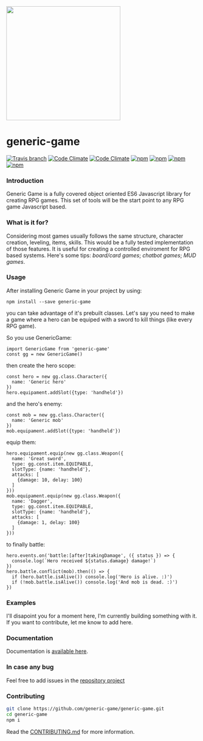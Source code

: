 <img src="https://github.com/filipemeneses/generic-game/blob/master/design/gg-bbg.png?raw=true" width="300"/>

# generic-game

[![Travis branch](https://img.shields.io/travis/generic-game/generic-game/master.svg)]()
[![Code Climate](https://img.shields.io/codeclimate/github/generic-game/generic-game.svg)]()
[![Code Climate](https://img.shields.io/codeclimate/coverage/github/generic-game/generic-game.svg)]()
[![npm](https://img.shields.io/npm/v/generic-game.svg)]()
[![npm](https://img.shields.io/npm/dw/generic-game.svg)]()
[![npm](https://img.shields.io/npm/dm/generic-game.svg)]()
[![npm](https://img.shields.io/npm/dy/generic-game.svg)]()

### Introduction

Generic Game is a fully covered object oriented ES6 Javascript library for creating
RPG games. This set of tools will be the start point to any RPG game Javascript based.

### What is it for?

Considering most games usually follows the same structure, character creation,
leveling, items, skills. This would be a fully tested implementation of those
features. It is useful for creating a controlled enviroment for RPG based
systems. Here's some tips: _board/card games_; _chatbot games_; _MUD games_.

### Usage

After installing Generic Game in your project by using:

`npm install --save generic-game`

you can take advantage of it's prebuilt classes. Let's say you need to make a
game where a hero can be equiped with a sword to kill things (like every RPG game).

So you use GenericGame:

```
import GenericGame from 'generic-game'
const gg = new GenericGame()
```

then create the hero scope:

```
const hero = new gg.class.Character({
  name: 'Generic hero'
})
hero.equipament.addSlot({type: 'handheld'})
```

and the hero's enemy:

```
const mob = new gg.class.Character({
  name: 'Generic mob'
})
mob.equipament.addSlot({type: 'handheld'})
```

equip them:

```
hero.equipament.equip(new gg.class.Weapon({
  name: 'Great sword',
  type: gg.const.item.EQUIPABLE,
  slotType: {name: 'handheld'},
  attacks: [
    {damage: 10, delay: 100}
  ]
}))
mob.equipament.equip(new gg.class.Weapon({
  name: 'Dagger',
  type: gg.const.item.EQUIPABLE,
  slotType: {name: 'handheld'},
  attacks: [
    {damage: 1, delay: 100}
  ]
}))
```

to finally battle:

```
hero.events.on('battle:[after]takingDamage', ({ status }) => {
  console.log(`Hero received ${status.damage} damage!`)
})
hero.battle.conflict(mob).then(() => {
  if (hero.battle.isAlive()) console.log('Hero is alive. :)')
  if (!mob.battle.isAlive()) console.log('And mob is dead. :)')
})
```

### Examples

I'll disapoint you for a moment here, I'm currently building something with it. If you want to contribute, let me know to add here.

### Documentation

Documentation is [available here](http://genericgame.io/docs/).


### In case any bug

Feel free to add issues in the [repository project](https://github.com/generic-game/generic-game/issues)


### Contributing

```sh
git clone https://github.com/generic-game/generic-game.git
cd generic-game
npm i
```

Read the [CONTRIBUTING.md](https://github.com/generic-game/generic-game/blob/master/README.md) for more information.
